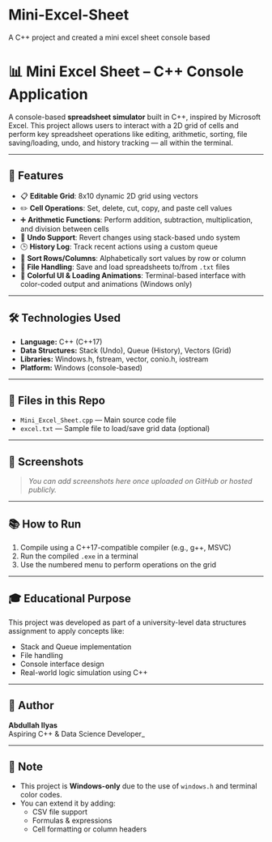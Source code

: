# Mini-Excel-Sheet
A C++ project and created a mini excel sheet console based
# 📊 Mini Excel Sheet – C++ Console Application

A console-based **spreadsheet simulator** built in C++, inspired by Microsoft Excel. This project allows users to interact with a 2D grid of cells and perform key spreadsheet operations like editing, arithmetic, sorting, file saving/loading, undo, and history tracking — all within the terminal.

---

## 🚀 Features

- 📋 **Editable Grid**: 8x10 dynamic 2D grid using vectors
- ✏️ **Cell Operations**: Set, delete, cut, copy, and paste cell values
- ➕ **Arithmetic Functions**: Perform addition, subtraction, multiplication, and division between cells
- 🔄 **Undo Support**: Revert changes using stack-based undo system
- 🕒 **History Log**: Track recent actions using a custom queue
- 🧹 **Sort Rows/Columns**: Alphabetically sort values by row or column
- 💾 **File Handling**: Save and load spreadsheets to/from `.txt` files
- 🎨 **Colorful UI & Loading Animations**: Terminal-based interface with color-coded output and animations (Windows only)

---

## 🛠️ Technologies Used

- **Language:** C++ (C++17)
- **Data Structures:** Stack (Undo), Queue (History), Vectors (Grid)
- **Libraries:** Windows.h, fstream, vector, conio.h, iostream
- **Platform:** Windows (console-based)

---

## 📁 Files in this Repo

- `Mini_Excel_Sheet.cpp` — Main source code file
- `excel.txt` — Sample file to load/save grid data (optional)

---

## 📸 Screenshots

> _You can add screenshots here once uploaded on GitHub or hosted publicly._

---

## 📚 How to Run

1. Compile using a C++17-compatible compiler (e.g., g++, MSVC)
2. Run the compiled `.exe` in a terminal
3. Use the numbered menu to perform operations on the grid

---

## 🎓 Educational Purpose

This project was developed as part of a university-level data structures assignment to apply concepts like:
- Stack and Queue implementation
- File handling
- Console interface design
- Real-world logic simulation using C++

---

## 👤 Author

**Abdullah Ilyas**  
 Aspiring C++ & Data Science Developer_

---

## 📌 Note

- This project is **Windows-only** due to the use of `windows.h` and terminal color codes.
- You can extend it by adding:
  - CSV file support
  - Formulas & expressions
  - Cell formatting or column headers
